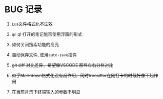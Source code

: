 # BUG 记录

1. ~~`Lua`文件格式化不生效~~

2. `qn` <leader>ql 打开的笔记能否使用浮窗的形式

3. 如何关闭搜索功能的高亮

4. ~~自动保存文件~~, 使用`auto-save`插件

5. ~~git diff 对比差异，希望像VSCODE 那样左右分栏对比~~

6. ~~似乎Markdown格式化没有起作用，同时treesitter在刚打卡的时候好像不起作用~~

7. 在当前背景下终端输入的参数不明显
